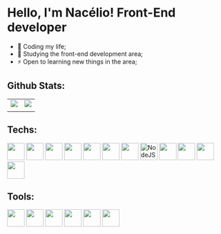 # Hello, I'm Nacélio! Front-End developer

- 🔭 Coding my life;
- 🌱 Studying the front-end development area;
- ⚡ Open to learning new things in the area;

## Github Stats:

<table>
   <tr>
      <td>
        <img src="https://github-readme-stats-sigma-five.vercel.app/api?username=onacelio&show_icons=true&count_private=true&hide_border=true&theme=tokyonight" align="top"/>
      </td>
      <td>
        <img src="https://github-readme-stats-sigma-five.vercel.app/api/top-langs/?username=onacelio&layout=compact&theme=tokyonight&include_all_commits=true&count_private=true&hide_border=true" align="top"/>
      </td>
   </tr>
   <tr>
      <td colspan="2
         <img width="730" src="http://github-profile-summary-cards.vercel.app/api/cards/profile-details?username=onacelio&theme=midnight_purple" />
      </td>
   </tr>
</table>

  
## Techs:
<div align="left">
   <img height="40" src="https://cdn.jsdelivr.net/gh/devicons/devicon@latest/icons/html5/html5-original.svg" />
   <img height="40" src="https://cdn.jsdelivr.net/gh/devicons/devicon@latest/icons/css3/css3-original.svg" />
   <img height="40" src="https://cdn.jsdelivr.net/gh/devicons/devicon@latest/icons/javascript/javascript-original.svg" />
   <img height="40" src="https://cdn.jsdelivr.net/gh/devicons/devicon@latest/icons/typescript/typescript-original.svg" />
   <img height="40" src="https://cdn.jsdelivr.net/gh/devicons/devicon@latest/icons/php/php-original.svg" />
   <img height="40" src="https://cdn.jsdelivr.net/gh/devicons/devicon@latest/icons/python/python-original.svg" />
   <img height="40" src="https://cdn.jsdelivr.net/gh/devicons/devicon@latest/icons/mysql/mysql-original-wordmark.svg" />
   <img height="40" src="https://cdn.simpleicons.org/nodedotjs/339933" alt="NodeJS"  />
   <img height="40" src="https://cdn.jsdelivr.net/gh/devicons/devicon@latest/icons/react/react-original.svg" />
   <img height="40" src="https://cdn.jsdelivr.net/gh/devicons/devicon@latest/icons/tailwindcss/tailwindcss-original.svg" />
   <img height="40" src="https://cdn.jsdelivr.net/gh/devicons/devicon@latest/icons/nextjs/nextjs-original.svg" />
   <img height="40" src="https://cdn.jsdelivr.net/gh/devicons/devicon@latest/icons/livewire/livewire-original.svg" />
</div>

## Tools:
<div align='left'>
   <img height="40" src="https://cdn.jsdelivr.net/gh/devicons/devicon@latest/icons/git/git-original.svg" />
   <img height="40" src="https://cdn.jsdelivr.net/gh/devicons/devicon@latest/icons/linux/linux-original.svg" />
   <img height="40" src="https://cdn.jsdelivr.net/gh/devicons/devicon@latest/icons/vscode/vscode-original.svg" />
   <img height="40" src="https://cdn.jsdelivr.net/gh/devicons/devicon@latest/icons/postman/postman-original.svg" />
   <img height="40" src="https://cdn.jsdelivr.net/gh/devicons/devicon@latest/icons/jupyter/jupyter-original-wordmark.svg" />
   <img height="40" src="https://cdn.jsdelivr.net/gh/devicons/devicon@latest/icons/figma/figma-original.svg" />
</div>
